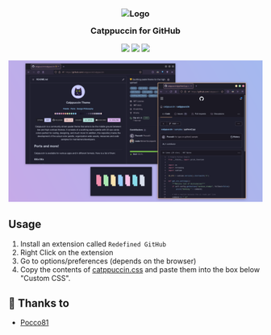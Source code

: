 <h3 align="center">
	<img src="https://raw.githubusercontent.com/catppuccin/catppuccin/dev/assets/logos/exports/1544x1544_circle.png" width="100" alt="Logo"/><br/>
	<img src="https://raw.githubusercontent.com/catppuccin/catppuccin/dev/assets/misc/transparent.png" height="30" width="0px"/>
	Catppuccin for GitHub
	<img src="https://raw.githubusercontent.com/catppuccin/catppuccin/dev/assets/misc/transparent.png" height="30" width="0px"/>
</h3>

<p align="center">
    <a href="https://github.com/catppuccin/github/stargazers"><img src="https://img.shields.io/github/stars/catppuccin/github?colorA=1e1e28&colorB=c9cbff&style=for-the-badge&logo=starship style=for-the-badge"></a>
    <a href="https://github.com/catppuccin/github/issues"><img src="https://img.shields.io/github/issues/catppuccin/github?colorA=1e1e28&colorB=f7be95&style=for-the-badge"></a>
    <a href="https://github.com/catppuccin/github/contributors"><img src="https://img.shields.io/github/contributors/catppuccin/github?colorA=1e1e28&colorB=b1e1a6&style=for-the-badge"></a>
</p>

<p align="center">
  <img src="assets/demo.png"/>
</p>

## Usage

1. Install an extension called `Redefined GitHub`
2. Right Click on the extension
3. Go to options/preferences (depends on the browser)
4. Copy the contents of [catppuccin.css](https://github.com/catppuccin/github/blob/main/catppuccin.css) and paste them into the box below "Custom CSS".

## 💝 Thanks to

- [Pocco81](https://github.com/Pocco81)
